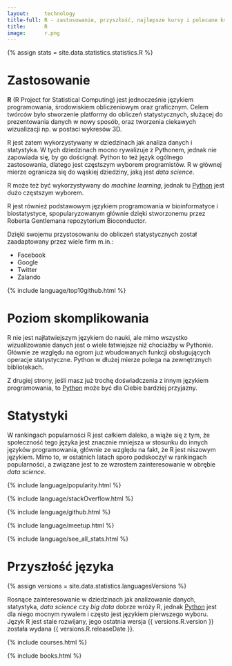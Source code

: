 ```yaml
---
layout:     technology
title-full: R - zastosowanie, przyszłość, najlepsze kursy i polecane książki
title:      R
image:      r.png
---
```


{% assign stats = site.data.statistics.statistics.R %}

# Zastosowanie

**R** (R Project for Statistical Computing) jest jednocześnie językiem programowania, środowiskiem obliczeniowym oraz graficznym. Celem twórców było stworzenie platformy do obliczeń statystycznych, służącej do prezentowania danych w nowy sposób, oraz tworzenia ciekawych wizualizacji np. w postaci wykresów 3D.

R jest zatem wykorzystywany w dziedzinach jak analiza danych i statystyka. W tych dziedzinach mocno rywalizuje z Pythonem, jednak nie zapowiada się, by go doścignął. Python to też język ogólnego zastosowania, dlatego jest częstszym wyborem programistów. R w głównej mierze ogranicza się do wąskiej dziedziny, jaką jest *data science*.

R może też być wykorzystywany do *machine learning*, jednak tu [Python](/technologie/python) jest dużo częstszym wyborem.

R jest również podstawowym językiem programowania w bioinformatyce i biostatystyce, spopularyzowanym głównie dzięki stworzonemu przez Roberta Gentlemana repozytorium Bioconductor.

Dzięki swojemu przystosowaniu do obliczeń statystycznych został zaadaptowany przez wiele firm m.in.:
- Facebook
- Google
- Twitter
- Zalando

{% include language/top10github.html %}

# Poziom skomplikowania

R nie jest najłatwiejszym językiem do nauki, ale mimo wszystko wizualizowanie danych jest o wiele łatwiejsze niż chociażby w Pythonie. Głównie ze względu na ogrom już wbudowanych funkcji obsługujących operacje statystyczne. Python w dłużej mierze polega na zewnętrznych bibliotekach.

Z drugiej strony, jeśli masz już trochę doświadczenia z innym językiem programowania, to [Python](/technologie/python) może być dla Ciebie bardziej przyjazny.

# Statystyki

W rankingach popularności R jest całkiem daleko, a wiąże się z tym, że społeczność tego języka jest znacznie mniejsza w stosunku do innych języków programowania, głównie ze względu na fakt, że R jest niszowym językiem. Mimo to, w ostatnich latach sporo podskoczył w rankingach popularności, a związane jest to ze wzrostem zainteresowanie w obrębie *data science*.

{% include language/popularity.html %}

{% include language/stackOverflow.html %}

{% include language/github.html %}

{% include language/meetup.html %}

{% include language/see_all_stats.html %}

# Przyszłość języka

{% assign versions = site.data.statistics.languagesVersions %}

Rosnące zainteresowanie w dziedzinach jak analizowanie danych, statystyka, *data science* czy *big data* dobrze wróży R, jednak [Python](/technologie/python) jest dla niego mocnym rywalem i często jest językiem pierwszego wyboru. Język R jest stale rozwijany, jego ostatnia wersja {{ versions.R.version }} została wydana {{ versions.R.releaseDate }}.

{% include courses.html %}

{% include books.html %}

